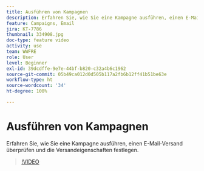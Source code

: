 ```yaml
---
title: Ausführen von Kampagnen
description: Erfahren Sie, wie Sie eine Kampagne ausführen, einen E-Mail-Versand überprüfen und die Versandeigenschaften festlegen.
feature: Campaigns, Email
jira: KT-7786
thumbnail: 334908.jpg
doc-type: feature video
activity: use
team: WWFRE
role: User
level: Beginner
exl-id: 39dcdffe-9e7e-44bf-b820-c32a4b6c1962
source-git-commit: 05b49ca012d0d505b117a2fb6b12ff41b51be63e
workflow-type: ht
source-wordcount: '34'
ht-degree: 100%

---
```


# Ausführen von Kampagnen

Erfahren Sie, wie Sie eine Kampagne ausführen, einen E-Mail-Versand überprüfen und die Versandeigenschaften festlegen.

>[!VIDEO](https://video.tv.adobe.com/v/334908?quality=12&learn=on)
